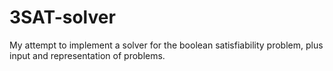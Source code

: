 3SAT-solver
===========

My attempt to implement a solver for the boolean satisfiability problem, plus input and representation of problems.